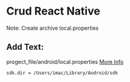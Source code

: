 # Crud React Native
Note: Create archive local.properties

## Add Text:
progect_file/android/local.properties [More Info](https://stackoverflow.com/questions/32634352/react-native-android-build-failed-sdk-location-not-found)
```bash
sdk.dir = /Users/imac/Library/Android/sdk
```
